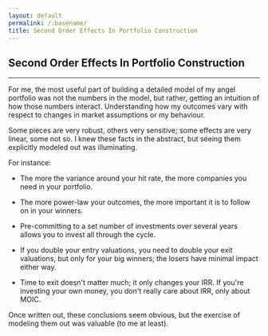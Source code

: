 ```yaml
---
layout: default
permalink: /:basename/
title: Second Order Effects In Portfolio Construction
---
```


## Second Order Effects In Portfolio Construction

----

For me, the most useful part of building a detailed model of my angel portfolio was not the numbers in the model, but rather, getting an intuition of how those numbers interact.  Understanding how my outcomes vary with respect to changes in market assumptions or my behaviour.  

Some pieces are very robust, others very sensitive; some effects are very linear, some not so.  I knew these facts in the abstract, but seeing them explicitly modeled out was illuminating.

For instance:

* The more the variance around your hit rate, the more companies you need in your portfolio.

* The more power-law your outcomes, the more important it is to follow on in your winners.  

* Pre-committing to a set number of investments over several years allows you to invest all through the cycle.

* If you double your entry valuations, you need to double your exit valuations, but only for your big winners; the losers have minimal impact either way.

* Time to exit doesn't matter much; it only changes your IRR.  If you're investing your own money, you don't really care about IRR, only about MOIC.

Once written out, these conclusions seem obvious, but the exercise of modeling them out was valuable (to me at least). 

<br/>
<br/>
<br/>